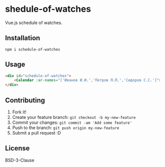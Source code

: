 # shedule-of-watches

 Vue.js schedule of watches.

## Installation

`npm i schedule-of-watches `

## Usage

```html
<div id="schedule-of-watches">
    <Calendar :ar-names="['Иванов И.И.','Петров П.П.','Сидоров С.С.']"></Calendar>
</div>
```

## Contributing

1. Fork it!
2. Create your feature branch: `git checkout -b my-new-feature`
3. Commit your changes: `git commit -am 'Add some feature'`
4. Push to the branch: `git push origin my-new-feature`
5. Submit a pull request :D


## License

BSD-3-Clause


